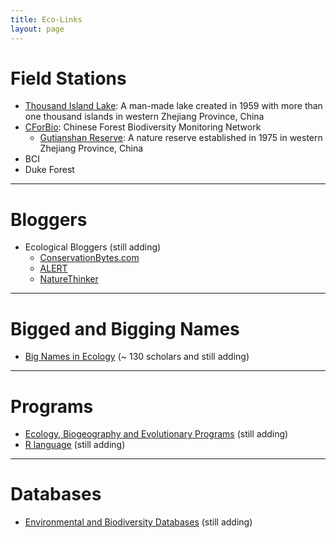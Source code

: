 ```yaml
---
title: Eco-Links
layout: page
---
```



# Field Stations

-	[Thousand Island Lake](http://sixf.org/en/pages/thousand-island-lake): A man-made lake created in 1959 with more than one thousand islands in western Zhejiang Province, China
-	[CForBio](http://www.cfbiodiv.org/): Chinese Forest Biodiversity Monitoring Network
	-	[Gutianshan Reserve](http://sixf.org/en/pages/gutianshan-reserve): A nature reserve established in 1975 in western Zhejiang Province, China
-	BCI
-	Duke Forest

---

# Bloggers

-	Ecological Bloggers (still adding)
	-	[ConservationBytes.com](http://conservationbytes.com)
	-	[ALERT](http://alert-conservation.org)
	-	[NatureThinker](http://www.naturethinker.org)

-----

# Bigged and Bigging Names

-	[Big Names in Ecology](http://sixf.org/en/2014/03/big-names-in-ecology/) (~ 130 scholars and still adding)

---

# Programs

-	[Ecology, Biogeography and Evolutionary Programs](http://sixf.org/en/2014/03/ecology-programs/) (still adding)
-	[R language](http://sixf.org/en/2014/03/r-language/) (still adding)


---

# Databases

-	[Environmental and Biodiversity Databases](http://sixf.org/en/2014/03/environmental-biodiversity-databases/) (still adding)